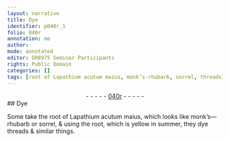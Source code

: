 ```yaml
---
layout: narrative
title: Dye
identifier: p040r_1
folio: 040r
annotation: no
author:
mode: annotated
editor: GR8975 Seminar Participants
rights: Public Domain
categories: []
tags: [root of Lapathium acutum maius, monk’s-rhubarb, sorrel, threads]
---
```


 <div class="folio" align="center">- - - - - <a href="hhttp://gallica.bnf.fr/ark:/12148/btv1b10500001g/f85.image" target="_blank">040r</a> - - - - - </div>  
## Dye

 
Some take the <span class="material">root of Lapathium acutum maius</span>, which looks like <span class="material">monk’s—rhubarb</span> or <span class="material">sorrel</span>, & using the root, which is yellow in summer, they dye <span class="material">threads</span> & similar things.
 